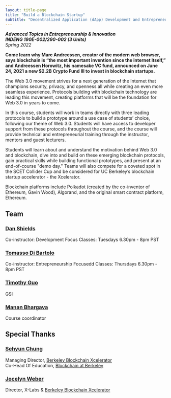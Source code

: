 ```yaml
---
layout: title-page
title: "Build a Blockchain Startup"
subtitle: "Decentralized Application (dApp) Development and Entrepreneurship"
---
```


**_Advanced Topics in Entrepreneurship & Innovation_**<br>
**_INDENG 190E-002/290-002 (3 Units)_**<br>
_Spring 2022_

**Come learn why Marc Andreessen, creator of the modern web browser, says blockchain is “the most important invention since the internet itself,” and Andreessen Horowitz, his namesake VC fund, announced on June 24, 2021 a new $2.2B Crypto Fund III to invest in blockchain startups.**

The Web 3.0 movement strives for a next generation of the Internet that champions security, privacy, and openness all while creating an even more seamless experience. Protocols building with blockchain technology are leading this movement, creating platforms that will be the foundation for Web 3.0 in years to come.

In this course, students will work in teams directly with three leading protocols to build a prototype around a use case of students’ choice, following our theme of Web 3.0. Students will have access to developer support from these protocols throughout the course, and the course will provide technical and entrepreneurial training through the instructor, mentors and guest lecturers.

Students will learn about and understand the motivation behind Web 3.0 and blockchain, dive into and build on these emerging blockchain protocols, gain practical skills while building functional prototypes, and present at an end-of-course "demo day." Teams will also compete for a coveted spot in the SCET Collider Cup and be considered for UC Berkeley’s blockchain startup accelerator - the Xcelerator.

Blockchain platforms include Polkadot (created by the co-inventor of Ethereum, Gavin Wood), Algorand, and the original smart contract platform, Ethereum.

## Team

### [Dan Shields](https://www.linkedin.com/in/danwshields/)

Co-instructor: Development Focus
Classes: Tuesdays 6.30pm - 8pm PST

### [Tomasso Di Bartolo](https://www.linkedin.com/in/tommasodibartolo/)

Co-instructor: Entrepreneurship Focusedd
Classes: Thursdays 6.30pm - 8pm PST

### [Timothy Guo](https://www.linkedin.com/in/timothy-guo-94507016a/)

GSI

### [Manan Bhargava](https://www.linkedin.com/in/manan-bhargava/)

Course coordinator

## Special Thanks

### [Sehyun Chung](https://www.linkedin.com/in/sehyun-chung/)

Managing Director, [Berkeley Blockchain Xcelerator](https://xcelerator.berkeley.edu/)<br>
Co-Head Of Education, [Blockchain at Berkeley](https://blockchain.berkeley.edu/)

### [Jocelyn Weber](https://www.linkedin.com/in/jocelynweberphipps/)

Director, X-Labs & [Berkeley Blockchain Xcelerator](https://xcelerator.berkeley.edu/)
